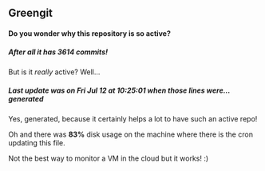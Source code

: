 ## Greengit

#### Do you wonder why this repository is so active?

##### After all it has 3614 commits!

But is it *really* active? Well...

##### Last update was on Fri Jul 12 at 10:25:01 when those lines were... generated

Yes, generated, because it certainly helps a lot to have such an active repo!

Oh and there was **83%** disk usage on the machine
where there is the cron updating this file.

Not the best way to monitor a VM in the cloud but it works! :)
